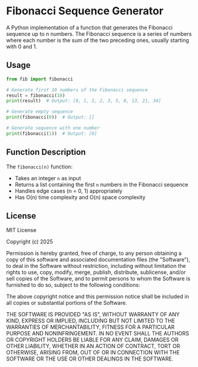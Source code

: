 # Fibonacci Sequence Generator

A Python implementation of a function that generates the Fibonacci sequence up to n numbers. The Fibonacci sequence is a series of numbers where each number is the sum of the two preceding ones, usually starting with 0 and 1.

## Usage

```python
from fib import fibonacci

# Generate first 10 numbers of the Fibonacci sequence
result = fibonacci(10)
print(result)  # Output: [0, 1, 1, 2, 3, 5, 8, 13, 21, 34]

# Generate empty sequence
print(fibonacci(0))  # Output: []

# Generate sequence with one number
print(fibonacci(1))  # Output: [0]
```

## Function Description

The `fibonacci(n)` function:
- Takes an integer `n` as input
- Returns a list containing the first `n` numbers in the Fibonacci sequence
- Handles edge cases (n = 0, 1) appropriately
- Has O(n) time complexity and O(n) space complexity

## License

MIT License

Copyright (c) 2025

Permission is hereby granted, free of charge, to any person obtaining a copy
of this software and associated documentation files (the "Software"), to deal
in the Software without restriction, including without limitation the rights
to use, copy, modify, merge, publish, distribute, sublicense, and/or sell
copies of the Software, and to permit persons to whom the Software is
furnished to do so, subject to the following conditions:

The above copyright notice and this permission notice shall be included in all
copies or substantial portions of the Software.

THE SOFTWARE IS PROVIDED "AS IS", WITHOUT WARRANTY OF ANY KIND, EXPRESS OR
IMPLIED, INCLUDING BUT NOT LIMITED TO THE WARRANTIES OF MERCHANTABILITY,
FITNESS FOR A PARTICULAR PURPOSE AND NONINFRINGEMENT. IN NO EVENT SHALL THE
AUTHORS OR COPYRIGHT HOLDERS BE LIABLE FOR ANY CLAIM, DAMAGES OR OTHER
LIABILITY, WHETHER IN AN ACTION OF CONTRACT, TORT OR OTHERWISE, ARISING FROM,
OUT OF OR IN CONNECTION WITH THE SOFTWARE OR THE USE OR OTHER DEALINGS IN THE
SOFTWARE.